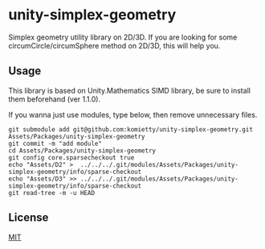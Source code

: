 # unity-simplex-geometry

Simplex geometry utility library on 2D/3D. If you are looking for some circumCircle/circumSphere method on 2D/3D, this will help you.

## Usage

This library is based on Unity.Mathematics SIMD library, be sure to install them beforehand (ver 1.1.0).

If you wanna just use modules, type below, then remove unnecessary files.
```
git submodule add git@github.com:komietty/unity-simplex-geometry.git Assets/Packages/unity-simplex-geometry
git commit -m "add module"
cd Assets/Packages/unity-simplex-geometry
git config core.sparsecheckout true
echo "Assets/D2" >  ../../../.git/modules/Assets/Packages/unity-simplex-geometry/info/sparse-checkout
echo "Assets/D3" >> ../../../.git/modules/Assets/Packages/unity-simplex-geometry/info/sparse-checkout
git read-tree -m -u HEAD
```


## License
[MIT](LICENSE)
